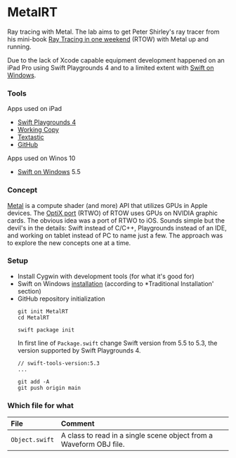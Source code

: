 # MetalRT
Ray tracing with Metal. The lab aims to get Peter Shirley's ray tracer from his mini-book [Ray Tracing in one weekend](https://github.com/RayTracing/raytracing.github.io/) (RTOW) with Metal up and running.

Due to the lack of Xcode capable equipment development happened on an iPad Pro using Swift Playgrounds 4 and to a limited extent with [Swift on Windows](https://www.swift.org/blog/swift-on-windows/).

### Tools
Apps used on iPad
- [Swift Playgrounds 4](https://apps.apple.com/de/app/swift-playgrounds/id908519492)
- [Working Copy](https://workingcopyapp.com/)
- [Textastic](https://www.textasticapp.com/)
- [GitHub](https://apps.apple.com/us/app/github/id1477376905)

Apps used on Winos 10
- [Swift on Windows](https://www.swift.org/blog/swift-on-windows/) 5.5

### Concept
[Metal](https://developer.apple.com/metal/) is a compute shader (and more) API that utilizes GPUs in Apple devices. The [OptiX port](https://github.com/otabuzzman/RTXplay/tree/main/optx) (RTWO) of RTOW uses GPUs on NVIDIA graphic cards. The obvious idea was a port of RTWO to iOS. Sounds simple but the devil's in the details: Swift instead of C/C++, Playgrounds instead of an IDE, and working on tablet instead of PC to name just a few. The approach was to explore the new concepts one at a time.

### Setup
- Install Cygwin with development tools (for what it's good for)
- Swift on Windows [installation](https://www.swift.org/getting-started/) (according to *Traditional Installation' section)
- GitHub repository initialization
  ```
  git init MetalRT
  cd MetalRT
  
  swift package init
  ```
  In first line of `Package.swift` change Swift version from 5.5 to 5.3, the version supported by Swift Playgrounds 4.
  ```
  // swift-tools-version:5.3
  ...
  ```
  ```
  git add -A
  git push origin main
  ```

### Which file for what
|File|Comment|
|:---|:------|
|`Object.swift`|A class to read in a single scene object from a Waveform OBJ file.|
